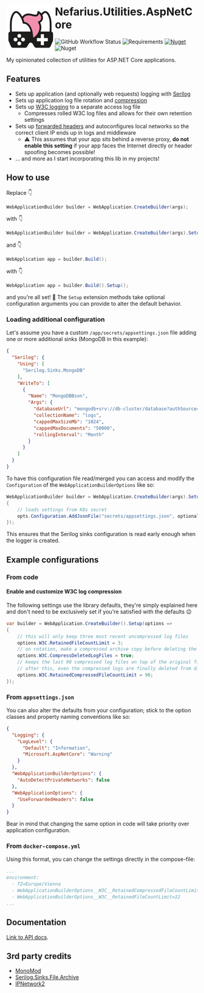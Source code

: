 # <img src="assets/NSS-128x128.png" align="left" />Nefarius.Utilities.AspNetCore

![GitHub Workflow Status](https://img.shields.io/github/actions/workflow/status/nefarius/Nefarius.Utilities.AspNetCore/build.yml) ![Requirements](https://img.shields.io/badge/Requires-.NET%20%3E%3D6.0-blue.svg) [![Nuget](https://img.shields.io/nuget/v/Nefarius.Utilities.AspNetCore)](https://www.nuget.org/packages/Nefarius.Utilities.AspNetCore/) ![Nuget](https://img.shields.io/nuget/dt/Nefarius.Utilities.AspNetCore)

My opinionated collection of utilities for ASP.NET Core applications.

## Features

- Sets up application (and optionally web requests) logging
  with [Serilog](https://github.com/serilog/serilog-aspnetcore)
- Sets up application log file rotation and [compression](https://github.com/cocowalla/serilog-sinks-file-archive)
- Sets up [W3C logging](https://learn.microsoft.com/en-us/aspnet/core/fundamentals/w3c-logger/) to a separate access log
  file
    - Compresses rolled W3C log files and allows for their own retention settings
- Sets
  up [forwarded headers](https://learn.microsoft.com/en-us/dotnet/api/microsoft.aspnetcore.builder.forwardedheadersextensions.useforwardedheaders?view=aspnetcore-7.0)
  and autoconfigures local networks so the correct client IP ends up in logs and middleware
    - ⚠️ This assumes that your app sits behind a reverse proxy, **do not enable this setting** if your app faces the
      Internet directly or header spoofing becomes possible!
- ... and more as I start incorporating this lib in my projects!

## How to use

Replace 👇

```cs
WebApplicationBuilder builder = WebApplication.CreateBuilder(args);
```

with 👇

```cs
WebApplicationBuilder builder = WebApplication.CreateBuilder(args).Setup();
```

and 👇

```cs
WebApplication app = builder.Build();
```

with 👇

```cs
WebApplication app = builder.Build().Setup();
```

and you're all set! 👏 The `Setup` extension methods take optional configuration arguments you can provide to alter the
default behavior.

### Loading additional configuration

Let's assume you have a custom `/app/secrets/appsettings.json` file adding one or more additional sinks (MongoDB in this
example):

```json
{
  "Serilog": {
    "Using": [
      "Serilog.Sinks.MongoDB"
    ],
    "WriteTo": [
      {
        "Name": "MongoDBBson",
        "Args": {
          "databaseUrl": "mongodb+srv://db-cluster/database?authSource=admin",
          "collectionName": "logs",
          "cappedMaxSizeMb": "1024",
          "cappedMaxDocuments": "50000",
          "rollingInterval": "Month"
        }
      }
    ]
  }
}
```

To have this configuration file read/merged you can access and modify the `Configuration` of the
`WebApplicationBuilderOptions` like so:

```csharp
WebApplicationBuilder builder = WebApplication.CreateBuilder(args).Setup(opts =>
{
    // loads settings from K8s secret
    opts.Configuration.AddJsonFile("secrets/appsettings.json", optional: true);
});
```

This ensures that the Serilog sinks configuration is read early enough when the logger is created.

## Example configurations

### From code

#### Enable and customize W3C log compression

The following settings use the library defaults, they're simply explained here and don't need to be exclusively set if
you're satisfied with the defaults 😉

```csharp
var builder = WebApplication.CreateBuilder().Setup(options =>
{
    // this will only keep three most recent uncompressed log files
    options.W3C.RetainedFileCountLimit = 3;
    // on rotation, make a compressed archive copy before deleting the original
    options.W3C.CompressDeletedLogFiles = true;
    // keeps the last 90 compressed log files on top of the original files
    // after this, even the compressed logs are finally deleted from disk
    options.W3C.RetainedCompressedFileCountLimit = 90;
});
```

### From `appsettings.json`

You can also alter the defaults from your configuration; stick to the option classes and property naming conventions
like so:

```json
{
  "Logging": {
    "LogLevel": {
      "Default": "Information",
      "Microsoft.AspNetCore": "Warning"
    }
  },
  "WebApplicationBuilderOptions": {
    "AutoDetectPrivateNetworks": false
  },
  "WebApplicationOptions": {
    "UseForwardedHeaders": false
  }
}
```

Bear in mind that changing the same option in code will take priority over application configuration.

### From `docker-compose.yml`

Using this format, you can change the settings directly in the compose-file:

```yml
...
environment:
  - TZ=Europe/Vienna
  - WebApplicationBuilderOptions__W3C__RetainedCompressedFileCountLimit=600
  - WebApplicationBuilderOptions__W3C__RetainedFileCountLimit=12
...
```

## Documentation

[Link to API docs](docs/index.md).

## 3rd party credits

- [MonoMod](https://github.com/MonoMod/MonoMod)
- [Serilog.Sinks.File.Archive](https://github.com/cocowalla/serilog-sinks-file-archive)
- [IPNetwork2](https://www.nuget.org/packages/IPNetwork2)
